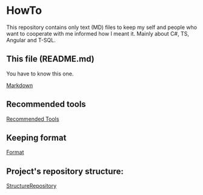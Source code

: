 # HowTo

This repository contains only text (MD) files to keep my self and people who want to cooperate with me informed how I meant it. Mainly about C#, TS, Angular and T-SQL.

## This file (README.md)

You have to know this one.

[Markdown](./Markdown)


## Recommended tools

[Recommended Tools](RecommendedTools)

## Keeping format

[Format](FormatProjectFiles)

## Project's repository structure:

[StructureRepository](StructureRepository)
